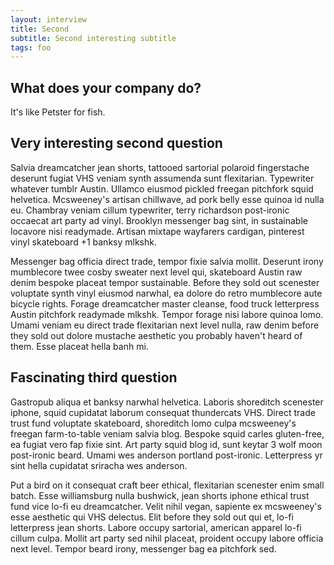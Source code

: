 ```yaml
---
layout: interview
title: Second
subtitle: Second interesting subtitle
tags: foo
---
```


## What does your company do?

It's like Petster for fish.

## Very interesting second question

Salvia dreamcatcher jean shorts, tattooed sartorial polaroid fingerstache deserunt fugiat VHS veniam synth assumenda sunt flexitarian. Typewriter whatever tumblr Austin. Ullamco eiusmod pickled freegan pitchfork squid helvetica. Mcsweeney's artisan chillwave, ad pork belly esse quinoa id nulla eu. Chambray veniam cillum typewriter, terry richardson post-ironic occaecat art party ad vinyl. Brooklyn messenger bag sint, in sustainable locavore nisi readymade. Artisan mixtape wayfarers cardigan, pinterest vinyl skateboard +1 banksy mlkshk.

Messenger bag officia direct trade, tempor fixie salvia mollit. Deserunt irony mumblecore twee cosby sweater next level qui, skateboard Austin raw denim bespoke placeat tempor sustainable. Before they sold out scenester voluptate synth vinyl eiusmod narwhal, ea dolore do retro mumblecore aute bicycle rights. Forage dreamcatcher master cleanse, food truck letterpress Austin pitchfork readymade mlkshk. Tempor forage nisi labore quinoa lomo. Umami veniam eu direct trade flexitarian next level nulla, raw denim before they sold out dolore mustache aesthetic you probably haven't heard of them. Esse placeat hella banh mi.

## Fascinating third question

Gastropub aliqua et banksy narwhal helvetica. Laboris shoreditch scenester iphone, squid cupidatat laborum consequat thundercats VHS. Direct trade trust fund voluptate skateboard, shoreditch lomo culpa mcsweeney's freegan farm-to-table veniam salvia blog. Bespoke squid carles gluten-free, ea fugiat vero fap fixie sint. Art party squid blog id, sunt keytar 3 wolf moon post-ironic beard. Umami wes anderson portland post-ironic. Letterpress yr sint hella cupidatat sriracha wes anderson.

Put a bird on it consequat craft beer ethical, flexitarian scenester enim small batch. Esse williamsburg nulla bushwick, jean shorts iphone ethical trust fund vice lo-fi eu dreamcatcher. Velit nihil vegan, sapiente ex mcsweeney's esse aesthetic qui VHS delectus. Elit before they sold out qui et, lo-fi letterpress jean shorts. Labore occupy sartorial, american apparel lo-fi cillum culpa. Mollit art party sed nihil placeat, proident occupy labore officia next level. Tempor beard irony, messenger bag ea pitchfork sed.

